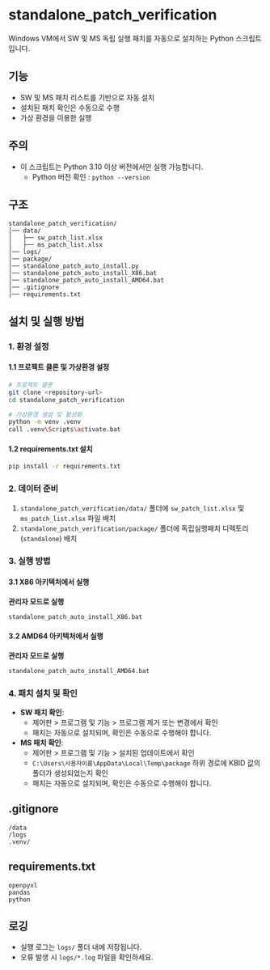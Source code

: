 # standalone_patch_verification

Windows VM에서 SW 및 MS 독립 실행 패치를 자동으로 설치하는 Python 스크립트입니다.

## 기능
- SW 및 MS 패치 리스트를 기반으로 자동 설치
- 설치된 패치 확인은 수동으로 수행
- 가상 환경을 이용한 실행

## 주의
* 이 스크립트는 Python 3.10 이상 버전에서만 실행 가능합니다.
  * Python 버전 확인 : `python --version`

## 구조
```
standalone_patch_verification/
│── data/
│   ├── sw_patch_list.xlsx
│   ├── ms_patch_list.xlsx
│── logs/
│── package/
│── standalone_patch_auto_install.py
│── standalone_patch_auto_install_X86.bat
│── standalone_patch_auto_install_AMD64.bat
│── .gitignore
│── requirements.txt
```

## 설치 및 실행 방법

### 1. 환경 설정

#### 1.1 프로젝트 클론 및 가상환경 설정
```sh
# 프로젝트 클론
git clone <repository-url>
cd standalone_patch_verification

# 가상환경 생성 및 활성화
python -m venv .venv
call .venv\Scripts\activate.bat
```

#### 1.2 requirements.txt 설치
```sh
pip install -r requirements.txt
```

### 2. 데이터 준비
1. `standalone_patch_verification/data/` 폴더에 `sw_patch_list.xlsx` 및 `ms_patch_list.xlsx` 파일 배치
2. `standalone_patch_verification/package/` 폴더에 독립실행패치 디렉토리(`standalone`) 배치

### 3. 실행 방법

#### 3.1 X86 아키텍처에서 실행
**관리자 모드로 실행**
```sh
standalone_patch_auto_install_X86.bat
```

#### 3.2 AMD64 아키텍처에서 실행
**관리자 모드로 실행**
```sh
standalone_patch_auto_install_AMD64.bat
```

### 4. 패치 설치 및 확인
- **SW 패치 확인**:
  - 제어판 > 프로그램 및 기능 > 프로그램 제거 또는 변경에서 확인
  - 패치는 자동으로 설치되며, 확인은 수동으로 수행해야 합니다.
- **MS 패치 확인**:
  - 제어판 > 프로그램 및 기능 > 설치된 업데이트에서 확인
  - `C:\Users\사용자이름\AppData\Local\Temp\package` 하위 경로에 KBID 값의 폴더가 생성되었는지 확인
  - 패치는 자동으로 설치되며, 확인은 수동으로 수행해야 합니다.

## .gitignore
```
/data
/logs
.venv/
```

## requirements.txt
```
openpyxl
pandas
python
```

## 로깅
- 실행 로그는 `logs/` 폴더 내에 저장됩니다.
- 오류 발생 시 `logs/*.log` 파일을 확인하세요.